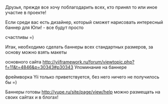 Друзья, прежде все хочу поблагодарить всех, кто принял то или иное участие в проекте!

Если среди вас есть дизайнер, который сможет нарисовать интересный баннер для Юпи! - все будут просто

счастливы =)

Итак, необходимо сделать баннеры всех стандартных размеров, за основу можно взять макеты

основного сайта http://yiiframework.ru/forum/viewtopic.php?f=11&t=4846&p=30343#p30343 Упоминание на баннере

фреймворка Yii только приветствуется, без него ничего не получилось бы =)

Баннеры готовы http://yupe.ru/site/page/view/help можно размещать на своих сайтах и в блогах!